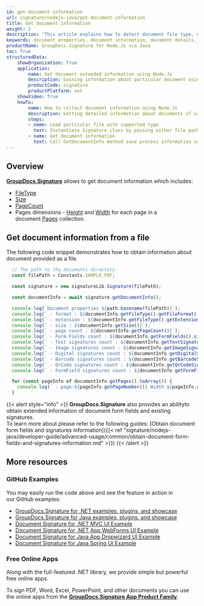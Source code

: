 ```yaml
---
id: get-document-information
url: signature/nodejs-java/get-document-information
title: Get document information
weight: 2
description: "This article explains how to detect document file type, obtain document details,  retrieve list of existing form fields and added signatures, calculate pages count when processing document file with GroupDocs.Signature."
keywords: document properties, document information, document details, get document information
productName: GroupDocs.Signature for Node.Js via Java 
toc: True
structuredData:
    showOrganization: True
    application:    
        name: Get document extended information using Node.Js    
        description: Gaining information about particular document using Node.Js language and GroupDocs.Signature for Node.Js via Java APIs
        productCode: signature
        productPlatform: net 
    showVideo: True
    howTo:
        name: How to collect document information using Node.Js 
        description: Getting detailed information about documents of various document types in Node.Js
        steps:
        - name: Load particular file with supported type.
          text: Instantiate Signature class by passing either file path or stream. 
        - name: Get document information
          text: Call GetDocumentInfo method save process information such as page count or document format.
---
```

## Overview

[**GroupDocs.Signature**](https://products.groupdocs.com/signature/nodejs-java) allows to get document information which includes:

* [FileType](https://reference.groupdocs.com/signature/nodejs-java/groupdocs.signature.domain/documentinfo/filetype)
* [Size](https://reference.groupdocs.com/signature/nodejs-java/groupdocs.signature.domain/documentinfo/size)
* [PageCount](https://reference.groupdocs.com/signature/nodejs-java/groupdocs.signature.domain/documentinfo/pagecount)
* Pages dimensions - [Height](https://reference.groupdocs.com/signature/nodejs-java/groupdocs.signature.domain/pageinfo/height) and [Width](https://reference.groupdocs.com/signature/nodejs-java/groupdocs.signature.domain/pageinfo/width) for each page in a document [Pages](https://reference.groupdocs.com/signature/nodejs-java/groupdocs.signature.domain/idocumentinfo/pages) collection.

## Get document information from a file

The following code snippet demonstrates how to obtain information about document provided as a file.

```javascript
  // The path to the documents directory.
  const filePath = Constants.SAMPLE_PDF;

  const signature = new signatureLib.Signature(filePath);

  const documentInfo = await signature.getDocumentInfo();

  console.log(`Document properties ${path.basename(filePath)}`);
  console.log(` - format : ${documentInfo.getFileType().getFileFormat()}`);
  console.log(` - extension : ${documentInfo.getFileType().getExtension()}`);
  console.log(` - size : ${documentInfo.getSize()}`);
  console.log(` - page count : ${documentInfo.getPageCount()}`);
  console.log(` - Form Fields count : ${documentInfo.getFormFields().size()}`);
  console.log(` - Text signatures count : ${documentInfo.getTextSignatures().size()}`);
  console.log(` - Image signatures count : ${documentInfo.getImageSignatures().size()}`);
  console.log(` - Digital signatures count : ${documentInfo.getDigitalSignatures().size()}`);
  console.log(` - Barcode signatures count : ${documentInfo.getBarcodeSignatures().size()}`);
  console.log(` - QrCode signatures count : ${documentInfo.getQrCodeSignatures().size()}`);
  console.log(` - FormField signatures count : ${documentInfo.getFormFieldSignatures().size()}`);

  for (const pageInfo of documentInfo.getPages().toArray()) {
    console.log(` - page-${pageInfo.getPageNumber()} Width ${pageInfo.getWidth()}, Height ${pageInfo.getHeight()}`);
  }
```

{{< alert style="info" >}}
**GroupDocs.Signature** also provides an abilityto obtain extended information of document form fields and existing signatures.  
To learn more about please refer to the following guides:
[Obtain document form fields and signatures information]({{< ref "signature/nodejs-java/developer-guide/advanced-usage/common/obtain-document-form-fields-and-signatures-information.md" >}})
{{< /alert >}}

## More resources

### GitHub Examples

You may easily run the code above and see the feature in action in our GitHub examples:

* [GroupDocs.Signature for ,NET examples, plugins, and showcase](https://github.com/groupdocs-signature/GroupDocs.Signature-for-.NET)
* [GroupDocs.Signature for Java examples, plugins, and showcase](https://github.com/groupdocs-signature/GroupDocs.Signature-for-Java)
* [Document Signature for .NET MVC UI Example](https://github.com/groupdocs-signature/GroupDocs.Signature-for-.NET-MVC)
* [Document Signature for .NET App WebForms UI Example](https://github.com/groupdocs-signature/GroupDocs.Signature-for-.NET-WebForms)
* [Document Signature for Java App Dropwizard UI Example](https://github.com/groupdocs-signature/GroupDocs.Signature-for-Java-Dropwizard)
* [Document Signature for Java Spring UI Example](https://github.com/groupdocs-signature/GroupDocs.Signature-for-Java-Spring)

### Free Online Apps

Along with the full-featured .NET library, we provide simple but powerful free online apps.

To sign PDF, Word, Excel, PowerPoint, and other documents you can use the online apps from the **[GroupDocs.Signature App Product Family](https://products.groupdocs.app/signature/family)**.
